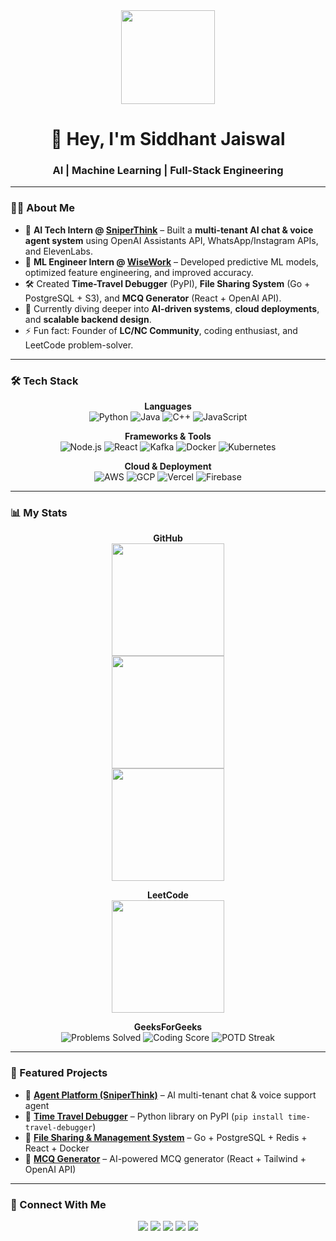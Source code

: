 <div align="center">
  <img src="https://media.giphy.com/media/M9gbBd9nbDrOTu1Mqx/giphy.gif" height="150" />
</div>

<h1 align="center">👋 Hey, I'm Siddhant Jaiswal</h1>
<h3 align="center">AI | Machine Learning | Full-Stack Engineering</h3>

---

### 👨‍💻 About Me  
- 🚀 **AI Tech Intern @ [SniperThink](http://WWW.sniperthink.com)** – Built a **multi-tenant AI chat & voice agent system** using OpenAI Assistants API, WhatsApp/Instagram APIs, and ElevenLabs.  
- 🔬 **ML Engineer Intern @ [WiseWork](https://wisework.in/)** – Developed predictive ML models, optimized feature engineering, and improved accuracy.  
- 🛠 Created **Time-Travel Debugger** (PyPI), **File Sharing System** (Go + PostgreSQL + S3), and **MCQ Generator** (React + OpenAI API).  
- 🌱 Currently diving deeper into **AI-driven systems**, **cloud deployments**, and **scalable backend design**.  
- ⚡ Fun fact: Founder of **LC/NC Community**, coding enthusiast, and LeetCode problem-solver.  

---

### 🛠 Tech Stack  

<div align="center">
  
**Languages**  
![Python](https://img.shields.io/badge/Python-3776AB?style=for-the-badge&logo=python&logoColor=white)
![Java](https://img.shields.io/badge/Java-ED8B00?style=for-the-badge&logo=java&logoColor=white)
![C++](https://img.shields.io/badge/C++-00599C?style=for-the-badge&logo=cplusplus&logoColor=white)
![JavaScript](https://img.shields.io/badge/JavaScript-F7E017?style=for-the-badge&logo=javascript&logoColor=black)

**Frameworks & Tools**  
![Node.js](https://img.shields.io/badge/Node.js-339933?style=for-the-badge&logo=node.js&logoColor=white)
![React](https://img.shields.io/badge/React-20232A?style=for-the-badge&logo=react&logoColor=61DAFB)
![Kafka](https://img.shields.io/badge/Kafka-231F20?style=for-the-badge&logo=apachekafka&logoColor=white)
![Docker](https://img.shields.io/badge/Docker-2496ED?style=for-the-badge&logo=docker&logoColor=white)
![Kubernetes](https://img.shields.io/badge/Kubernetes-326CE5?style=for-the-badge&logo=kubernetes&logoColor=white)

**Cloud & Deployment**  
![AWS](https://img.shields.io/badge/AWS-232F3E?style=for-the-badge&logo=amazon-aws&logoColor=white)
![GCP](https://img.shields.io/badge/GCP-4285F4?style=for-the-badge&logo=googlecloud&logoColor=white)
![Vercel](https://img.shields.io/badge/Vercel-000000?style=for-the-badge&logo=vercel&logoColor=white)
![Firebase](https://img.shields.io/badge/Firebase-FFCA28?style=for-the-badge&logo=firebase&logoColor=black)

</div>

---

### 📊 My Stats  

<div align="center">

**GitHub**  
<img src="https://github-readme-stats.vercel.app/api?username=sddhantjaiii&show_icons=true&theme=tokyonight" height="180" />  
<img src="https://github-readme-streak-stats.herokuapp.com/?user=sddhantjaiii&theme=tokyonight" height="180" />  
<img src="https://github-readme-stats.vercel.app/api/top-langs/?username=sddhantjaiii&layout=compact&theme=tokyonight" height="180" />

**LeetCode**  
<img src="https://leetcode-stats.vercel.app/api?username=sddhantjaiii&theme=dark" height="180" />

**GeeksForGeeks**  
![Problems Solved](https://img.shields.io/badge/Problems%20Solved-185-brightgreen?style=for-the-badge&logo=geeksforgeeks)
![Coding Score](https://img.shields.io/badge/Coding%20Score-760-blue?style=for-the-badge&logo=geeksforgeeks)
![POTD Streak](https://img.shields.io/badge/POTD%20Streak-167-orange?style=for-the-badge&logo=geeksforgeeks)

</div>

---

### 🚀 Featured Projects  

- 🔹 **[Agent Platform (SniperThink)](http://agent.sniperthink.com)** – AI multi-tenant chat & voice support agent  
- 🔹 **[Time Travel Debugger](https://github.com/sddhantjaiii/Time-Travel-debugger)** – Python library on PyPI (`pip install time-travel-debugger`)  
- 🔹 **[File Sharing & Management System](https://github.com/sddhantjaiii/File_Sharing_and_Management_System)** – Go + PostgreSQL + Redis + React + Docker  
- 🔹 **[MCQ Generator](https://github.com/sddhantjaiii/MCQ_GENRATOR)** – AI-powered MCQ generator (React + Tailwind + OpenAI API)  

---

### 🤝 Connect With Me  

<div align="center">
  <a href="https://www.linkedin.com/in/sddhantjaiii"><img src="https://img.shields.io/badge/LinkedIn-0077B5?logo=linkedin&logoColor=white&style=for-the-badge"/></a>
  <a href="https://github.com/sddhantjaiii"><img src="https://img.shields.io/badge/GitHub-181717?logo=github&logoColor=white&style=for-the-badge"/></a>
  <a href="https://leetcode.com/u/sddhantjaiii/"><img src="https://img.shields.io/badge/LeetCode-FFA116?logo=leetcode&logoColor=black&style=for-the-badge"/></a>
  <a href="https://www.geeksforgeeks.org/user/sddhantjaiii/"><img src="https://img.shields.io/badge/GeeksForGeeks-0F9D58?logo=geeksforgeeks&logoColor=white&style=for-the-badge"/></a>
  <a href="https://sddhantjaiii.github.io/"><img src="https://img.shields.io/badge/Portfolio-000000?logo=vercel&logoColor=white&style=for-the-badge"/></a>
</div>

